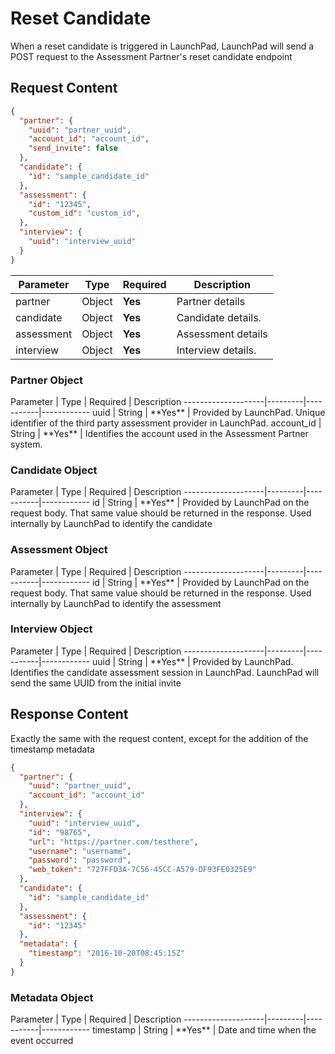 # Reset Candidate
When a reset candidate is triggered in LaunchPad, LaunchPad will send a POST request to the Assessment Partner's reset candidate endpoint

<h2 id="reset-candidate-request-content">Request Content</h2>

```json
{
  "partner": {
    "uuid": "partner_uuid",
    "account_id": "account_id",
    "send_invite": false
  },
  "candidate": {
    "id": "sample_candidate_id"
  },
  "assessment": {
    "id": "12345",
    "custom_id": "custom_id",
  },
  "interview": {
    "uuid": "interview_uuid"
  }
}
```

Parameter       | Type    | Required  | Description
----------------|---------|-----------|-------------
partner         | Object  | **Yes**   | Partner details
candidate       | Object  | **Yes**   | Candidate details.
assessment      | Object  | **Yes**   | Assessment details
interview       | Object  | **Yes**   | Interview details.

<h3 id="reset-candidate-partner-object">Partner Object</h3>
Parameter           | Type    | Required  | Description
--------------------|---------|-----------|------------
uuid                | String  | **Yes**   | Provided by LaunchPad. Unique identifier of the third party assessment provider in LaunchPad.
account_id          | String  | **Yes**   | Identifies the account used in the Assessment Partner system.

<h3 id="reset-candidate-candidate-object">Candidate Object</h3>
Parameter           | Type    | Required  | Description
--------------------|---------|-----------|------------
id                  | String  | **Yes**   | Provided by LaunchPad on the request body. That same value should be returned in the response. Used internally by LaunchPad to identify the candidate

<h3 id="reset-candidate-assessment-object">Assessment Object</h3>
Parameter           | Type    | Required  | Description
--------------------|---------|-----------|------------
id                  | String  | **Yes**   | Provided by LaunchPad on the request body. That same value should be returned in the response. Used internally by LaunchPad to identify the assessment

<h3 id="reset-candidate-interview-object">Interview Object</h3>
Parameter           | Type    | Required  | Description
--------------------|---------|-----------|------------
uuid                | String  | **Yes**   | Provided by LaunchPad. Identifies the candidate assessment session in LaunchPad. LaunchPad will send the same UUID from the initial invite


<h2 id="reset-candidate-response-content">Response Content</h2>
Exactly the same with the request content, except for the addition of the timestamp metadata

```json
{
  "partner": {
    "uuid": "partner_uuid",
    "account_id": "account_id"
  },
  "interview": {
    "uuid": "interview_uuid",
    "id": "98765",
    "url": "https://partner.com/testhere",
    "username": "username",
    "password": "password",
    "web_token": "727FFD3A-7C56-45CC-A579-DF93FE0325E9"
  },
  "candidate": {
    "id": "sample_candidate_id"
  },
  "assessment": {
    "id": "12345"
  },
  "metadata": {
    "timestamp": "2016-10-20T08:45:15Z"
  }
}
```

<h3 id="reset-candidate-metadata-object">Metadata Object</h3>
Parameter           | Type    | Required  | Description
--------------------|---------|-----------|------------
timestamp           | String  | **Yes**   | Date and time when the event occurred
